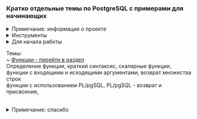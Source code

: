 <h3> Кратко отдельные темы по PostgreSQL с примерами для начинающих </h3> 

<details>
<summary>Примечание: информация о проекте</summary>
Большая часть информация о проекте: примечания, описания, 
объяснения, картинки, комментарии находятся <br>
<a href="info">в папке info</a>. Много комментариев 
в самих файлах проекта. Скрипты sql находятся 
в соответствующих темах.
</details>

<details>
<summary>Инструменты</summary>
Windows 7 x64, Java 17 <br>
PostgreSQL 13.10, pgAdmin v.4.30
</details>

<details>
<summary>Для начала работы</summary>
Вы можете создать базу данных в pgAdmin,
например postgres_lessons и прогонять скрипты
там <br>
<img src="info/00_main_page/pgAdmin_create_db.png"/> <br>
или подключится к БД с помощью IDE и запускать скрипты
в ней после подключения <br>
<img src="info/00_main_page/Idea_connect_db.png"/>
</details>

Темы:<br>
~ <a href="/info/function/FUNCTION.md"> Функции - перейти в раздел</a><br>
Определение функции, краткий синтаксис, скалярные функции, <br>
функции с входящими и исходящими аргументами, возврат множества строк <br>
функции с использованием PL/pgSQL, PL/pgSQL - возврат и присвоение,




<br>
<details>
<summary>Примечание: спасибо</summary>
Спасибо вам за проявленный интерес к проекту.<br>
Вы можете склонировать данный проект, и оптимизировать его под свои нужды.<br>
Надеюсь проект дал вам что-то полезное.
</details>


